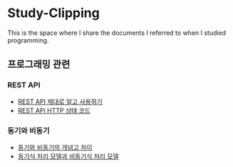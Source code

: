 # Study-Clipping
This is the space where I share the documents I referred to when I studied programming.

## 프로그래밍 관련
### REST API
- [REST API 제대로 알고 사용하기](https://meetup.toast.com/posts/92)
- [REST APi HTTP 상태 코드](https://mygumi.tistory.com/230)

### 동기와 비동기
- [동기와 비동기의 개념고 차이](https://private.tistory.com/24)
- [동기식 처리 모델과 비동기식 처리 모델](https://webclub.tistory.com/605)
